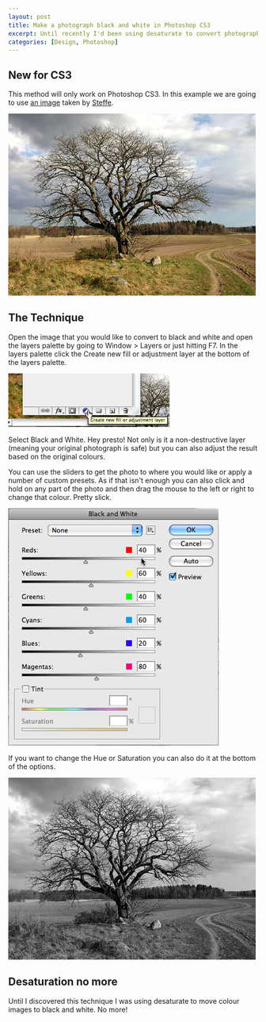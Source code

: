 ```yaml
--- 
layout: post
title: Make a photograph black and white in Photoshop CS3
excerpt: Until recently I'd been using desaturate to convert photographs to black and white in Photoshop. In fact there is a much better non-destructive method.
categories: [Design, Photoshop]
---
```

## New for CS3

This method will only work on Photoshop CS3. In this example we are going to use [an image][1] taken by [Steffe][2].

![That Old Tree (Thunder Road)][3] 

## The Technique

Open the image that you would like to convert to black and white and open the layers palette by going to Window > Layers or just hitting F7. In the layers palette click the Create new fill or adjustment layer at the bottom of the layers palette. 

![Create New Fill or Adjustment Layer][4] 

Select Black and White. Hey presto! Not only is it a non-destructive layer (meaning your original photograph is safe) but you can also adjust the result based on the original colours.

You can use the sliders to get the photo to where you would like or apply a number of custom presets. As if that isn't enough you can also click and hold on any part of the photo and then drag the mouse to the left or right to change that colour. Pretty slick.

![Black and White options][5] 

If you want to change the Hue or Saturation you can also do it at the bottom of the options. 

![Black and White version][6] 

## Desaturation no more

Until I discovered this technique I was using desaturate to move colour images to black and white. No more!

 [1]: http://www.flickr.com/photos/steffe/462926489/
 [2]: http://www.flickr.com/photos/steffe/
 [3]: /images/articles/tree_colour.jpg
 [4]: /images/articles/create_new_fill.jpg
 [5]: /images/articles/black_white_options.jpg
 [6]: /images/articles/tree_bw.jpg
